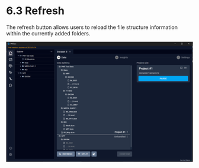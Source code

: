 # 6.3 Refresh

The refresh button allows users to reload the file structure information within the currently added folders.

![Image_10](../../images/image_10.png)

